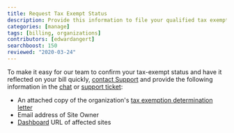 ```yaml
---
title: Request Tax Exempt Status
description: Provide this information to file your qualified tax exempt status with Pantheon.
categories: [manage]
tags: [billing, organizations]
contributors: [edwardangert]
searchboost: 150
reviewed: "2020-03-24"
---
```


To make it easy for our team to confirm your tax-exempt status and have it reflected on your bill quickly, [contact Support](/support) and provide the following information in the [chat](/support#real-time-chat-support) or [support ticket](/support#ticket-support):

- An attached copy of the organization's [tax exemption determination letter](https://www.irs.gov/charities-non-profits/exempt-organizations-affirmation-letters)
- Email address of Site Owner
- [Dashboard](/sites) URL of affected sites
